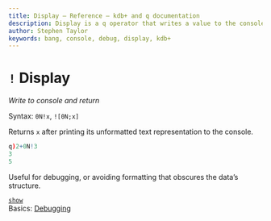 ```yaml
---
title: Display – Reference – kdb+ and q documentation
description: Display is a q operator that writes a value to the console before returning it.
author: Stephen Taylor
keywords: bang, console, debug, display, kdb+
---
```

# `!` Display



_Write to console and return_

Syntax: `0N!x`, `![0N;x]`

Returns `x` after printing its unformatted text representation to the console. 

```q
q)2+0N!3
3
5
```

Useful for debugging, or avoiding formatting that obscures the data’s structure.

<i class="far fa-hand-point-right"></i> 
[`show`](show.md)  
Basics: [Debugging](../basics/debug.md)